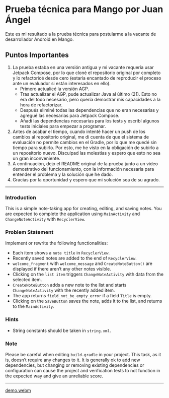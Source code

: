 # Prueba técnica para Mango por Juan Ángel

Este es mi resultado a la prueba técnica para postularme a la vacante de desarrollador Android en Mango.

## Puntos Importantes

1. La prueba estaba en una versión antigua y mi vacante requería usar Jetpack Compose, por lo que cloné el repositorio original por completo y lo refactoricé desde cero (estaría encantado de reproducir el proceso ante un evaluador si están interesados en ello).
   - Primero actualicé la versión AGP.
   - Tras actualizar el AGP, pude actualizar Java al último (21). Esto no era del todo necesario, pero quería demostrar mis capacidades a la hora de refactorizar.
   - Después eliminé todas las dependencias que no eran necesarias y agregué las necesarias para Jetpack Compose.
   - Añadí las dependencias necesarias para los tests y escribí algunos tests iniciales para empezar a programar.
2. Antes de acabar el tiempo, cuando intenté hacer un push de los cambios al repositorio original, me di cuenta de que el sistema de evaluación no permite cambios en el Gradle, por lo que me quedé sin tiempo para subirlo. Por esto, me he visto en la obligación de subirlo a un repositorio nuevo. Disculpad las molestias y espero que esto no sea un gran inconveniente.
3. A continuación, dejo el README original de la prueba junto a un video demostrativo del funcionamiento, con la información necesaria para entender el problema y la solución que he dado.
4. Gracias por la oportunidad y espero que mi solución sea de su agrado.

---

### Introduction

This is a simple note-taking app for creating, editing, and saving notes. You are expected to complete the application using `MainActivity` and `ChangeNoteActivity` with `RecyclerView`.

### Problem Statement

Implement or rewrite the following functionalities:
* Each item shows a `note title` in `RecyclerView`.
* Recently saved notes are added to the end of `RecyclerView`.
* `welcome_fragment` with `welcome_message` and `CreateNoteButton()` are displayed if there aren’t any other notes visible.
* Clicking on the `list item` triggers `ChangeNoteActivity` with data from the selected item.
* `CreateNoteButton` adds a new note to the list and starts `ChangeNoteActivity` with the recently added item.
* The app returns `field_not_be_empty_error` if a field `Title` is empty.
* Clicking on the `SaveButton` saves the note, adds it to the list, and returns to the `MainActivity`.

### Hints

* String constants should be taken in `string.xml`.

### Note

Please be careful when editing `build.gradle` in your project. This task, as it is, doesn’t require any changes to it. It is generally ok to add new dependencies, but changing or removing existing dependencies or configuration can cause the project and verification tests to not function in the expected way and give an unreliable score.

---

[demo.webm](https://github.com/user-attachments/assets/5a5e7322-5f69-4642-a4da-3e0260876828)
